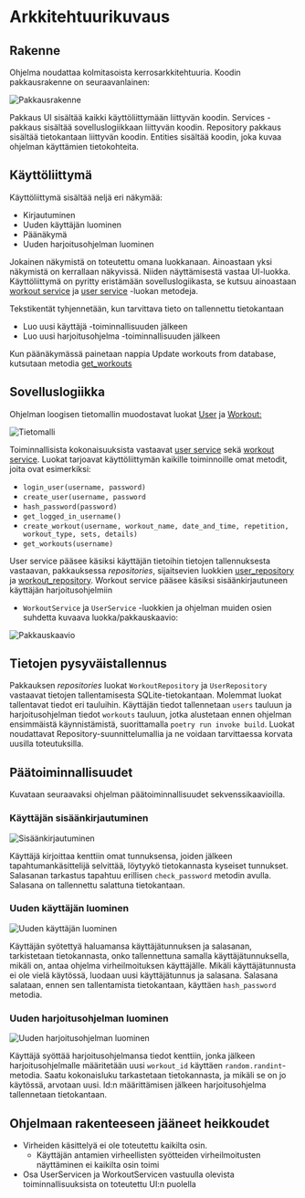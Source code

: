 # **Arkkitehtuurikuvaus**

## **Rakenne**

Ohjelma noudattaa kolmitasoista kerrosarkkitehtuuria. Koodin pakkausrakenne on seuraavanlainen: 

![Pakkausrakenne](https://github.com/vtonteri/ot-harjoitustyo/blob/main/workout_diary/dokumentaatio/arkkitehtuuri_pakkausrakenne.jpg)

Pakkaus UI sisältää kaikki käyttöliittymään liittyvän koodin. Services -pakkaus sisältää sovelluslogiikkaan liittyvän koodin. Repository pakkaus sisältää tietokantaan liittyvän koodin. Entities sisältää koodin, joka kuvaa ohjelman käyttämien tietokohteita. 

## **Käyttöliittymä**

Käyttöliittymä sisältää neljä eri näkymää:
- Kirjautuminen
- Uuden käyttäjän luominen
- Päänäkymä
- Uuden harjoitusohjelman luominen

Jokainen näkymistä on toteutettu omana luokkanaan. Ainoastaan yksi näkymistä on kerrallaan näkyvissä. Niiden näyttämisestä vastaa UI-luokka. Käyttöliittymä on pyritty eristämään sovelluslogiikasta, se kutsuu ainoastaan [workout service](https://github.com/vtonteri/ot-harjoitustyo/blob/main/workout_diary/src/services/workout_service.py) ja [user service](https://github.com/vtonteri/ot-harjoitustyo/blob/main/workout_diary/src/services/user_service.py) -luokan metodeja.

Tekstikentät tyhjennetään, kun tarvittava tieto on tallennettu tietokantaan
- Luo uusi käyttäjä -toiminnallisuuden jälkeen
- Luo uusi harjoitusohjelma -toiminnallisuuden jälkeen

Kun päänäkymässä painetaan nappia Update workouts from database, kutsutaan metodia [get_workouts](https://github.com/vtonteri/ot-harjoitustyo/blob/main/workout_diary/src/services/workout_service.py#L27)


## **Sovelluslogiikka**

Ohjelman loogisen tietomallin muodostavat luokat [User](https://github.com/vtonteri/ot-harjoitustyo/blob/main/workout_diary/src/entities/user.py) ja [Workout:](https://github.com/vtonteri/ot-harjoitustyo/blob/main/workout_diary/src/entities/workout.py)

![Tietomalli](https://github.com/vtonteri/ot-harjoitustyo/blob/main/workout_diary/dokumentaatio/tietomalli.jpg)

Toiminnallisista kokonaisuuksista vastaavat [user service](https://github.com/vtonteri/ot-harjoitustyo/blob/main/workout_diary/src/services/user_service.py) sekä [workout service](https://github.com/vtonteri/ot-harjoitustyo/blob/main/workout_diary/src/services/workout_service.py). Luokat tarjoavat käyttöliittymän kaikille toiminnoille omat metodit, joita ovat esimerkiksi:

- `login_user(username, password)`
- `create_user(username, password`
- `hash_password(password)`
- `get_logged_in_username()`
- `create_workout(username, workout_name, date_and_time, repetition, workout_type, sets, details)`
- `get_workouts(username)`

User service pääsee käsiksi käyttäjän tietoihin tietojen tallennuksesta vastaavan, pakkauksessa *repositories*, sijaitsevien luokkien [user_repository](https://github.com/vtonteri/ot-harjoitustyo/blob/main/workout_diary/src/repositories/user_repository.py) ja [workout_repository](https://github.com/vtonteri/ot-harjoitustyo/blob/main/workout_diary/src/repositories/workout_repository.py). Workout service pääsee käsiksi sisäänkirjautuneen käyttäjän harjoitusohjelmiin 

- `WorkoutService` ja `UserService` -luokkien ja ohjelman muiden osien suhdetta kuvaava luokka/pakkauskaavio:

![Pakkauskaavio](https://github.com/vtonteri/ot-harjoitustyo/blob/main/workout_diary/dokumentaatio/pakkauskaavio.jpg)


## **Tietojen pysyväistallennus**

Pakkauksen *repositories* luokat `WorkoutRepository` ja `UserRepository` vastaavat tietojen tallentamisesta SQLite-tietokantaan. Molemmat luokat tallentavat tiedot eri tauluihin. Käyttäjän tiedot tallennetaan `users` tauluun ja harjoitusohjelman tiedot `workouts` tauluun, jotka alustetaan ennen ohjelman ensimmäistä käynnistämistä, suorittamalla `poetry run invoke build`. Luokat noudattavat Repository-suunnittelumallia ja ne voidaan tarvittaessa korvata uusilla toteutuksilla.


## **Päätoiminnallisuudet**

Kuvataan seuraavaksi ohjelman päätoiminnallisuudet sekvenssikaavioilla.


### **Käyttäjän sisäänkirjautuminen**

![Sisäänkirjautuminen](https://github.com/vtonteri/ot-harjoitustyo/blob/main/workout_diary/dokumentaatio/login_flowchart.jpg)

Käyttäjä kirjoittaa kenttiin omat tunnuksensa, joiden jälkeen tapahtumankäsittelijä selvittää, löytyykö tietokannasta kyseiset tunnukset. Salasanan tarkastus tapahtuu erillisen `check_password` metodin avulla. Salasana on tallennettu salattuna tietokantaan.

### **Uuden käyttäjän luominen**

![Uuden käyttäjän luominen](https://github.com/vtonteri/ot-harjoitustyo/blob/main/workout_diary/dokumentaatio/create_user_flowchart.jpg)

Käyttäjän syötettyä haluamansa käyttäjätunnuksen ja salasanan, tarkistetaan tietokannasta, onko tallennettuna samalla käyttäjätunnuksella, mikäli on, antaa ohjelma virheilmoituksen käyttäjälle. Mikäli käyttäjätunnusta ei ole vielä käytössä, luodaan uusi käyttäjätunnus ja salasana. Salasana salataan, ennen sen tallentamista tietokantaan, käyttäen `hash_password` metodia.

### **Uuden harjoitusohjelman luominen**

![Uuden harjoitusohjelman luominen](https://github.com/vtonteri/ot-harjoitustyo/blob/main/workout_diary/dokumentaatio/create_workout_flowchart.jpg)

Käyttäjä syöttää harjoitusohjelmansa tiedot kenttiin, jonka jälkeen harjoitusohjelmalle määritetään uusi `workout_id` käyttäen `random.randint`-metodia. Saatu kokonaisluku tarkastetaan tietokannasta, ja mikäli se on jo käytössä, arvotaan uusi. Id:n määrittämisen jälkeen harjoitusohjelma tallennetaan tietokantaan. 


## **Ohjelmaan rakenteeseen jääneet heikkoudet**

- Virheiden käsittelyä ei ole toteutettu kaikilta osin.
    - Käyttäjän antamien virheellisten syötteiden virheilmoitusten näyttäminen ei kaikilta osin toimi
- Osa UserServicen ja WorkoutServicen vastuulla olevista toiminnallisuuksista on toteutettu UI:n puolella